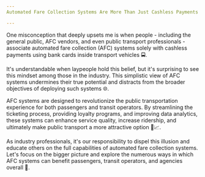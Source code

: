 ```yaml
---
Automated Fare Collection Systems Are More Than Just Cashless Payments 🚌💳

---
```


One misconception that deeply upsets me is when people - including the general public, AFC vendors, and even public transport professionals - associate automated fare collection (AFC) systems solely with cashless payments using bank cards inside transport vehicles 🚍.

It's understandable when laypeople hold this belief, but it's surprising to see this mindset among those in the industry. This simplistic view of AFC systems undermines their true potential and distracts from the broader objectives of deploying such systems 🌐.

AFC systems are designed to revolutionize the public transportation experience for both passengers and transit operators. By streamlining the ticketing process, providing loyalty programs, and improving data analytics, these systems can enhance service quality, increase ridership, and ultimately make public transport a more attractive option 🚆📈.

As industry professionals, it's our responsibility to dispel this illusion and educate others on the full capabilities of automated fare collection systems. Let's focus on the bigger picture and explore the numerous ways in which AFC systems can benefit passengers, transit operators, and agencies overall 🌉.
